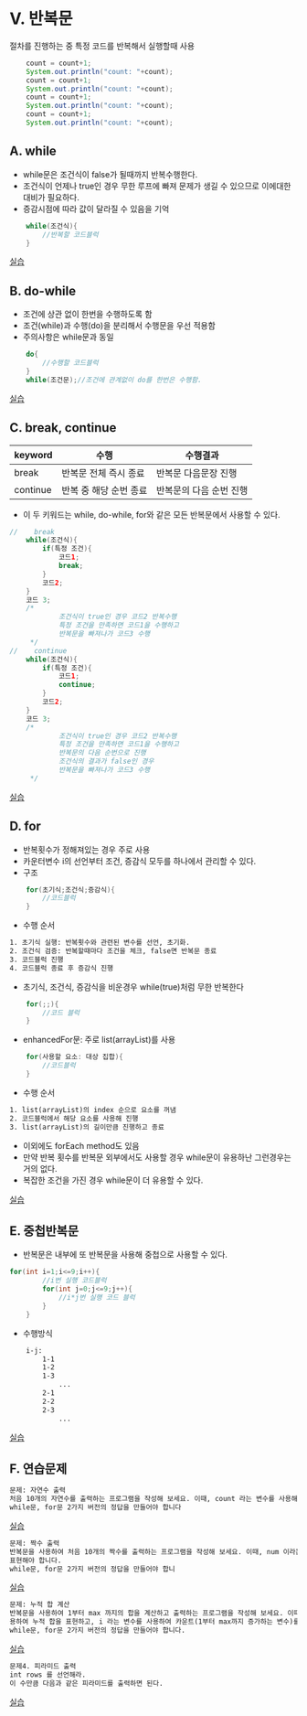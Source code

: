 # V. 반복문
절차를 진행하는 중 특정 코드를 반복해서 실행할때 사용
```java
    count = count+1;
    System.out.println("count: "+count);        
    count = count+1;
    System.out.println("count: "+count);
    count = count+1;    
    System.out.println("count: "+count);
    count = count+1;
    System.out.println("count: "+count);
```
## A. while
- while문은 조건식이 false가 될때까지 반복수행한다.
- 조건식이 언제나 true인 경우 무한 루프에 빠져 문제가 생길 수 있으므로 이에대한 대비가 필요하다.
- 증감시점에 따라 값이 달라질 수 있음을 기억
```java
    while(조건식){
        //반복할 코드블럭
    }
```
[실습](../../src/chapter04_loop/Loop1.java)
## B. do-while
- 조건에 상관 없이 한번을 수행하도록 함
- 조건(while)과 수행(do)을 분리해서 수행문을 우선 적용함
- 주의사항은 while문과 동일
```java
    do{
        //수행할 코드블럭
    }
    while(조건문);//조건에 관계없이 do를 한번은 수행함.
```
[실습](../../src/chapter04_loop/Loop2.java)
## C. break, continue
| keyword  | 수행            | 수행결과          |
|----------|---------------|---------------|
| break    | 반복문 전체 즉시 종료  | 반복문 다음문장 진행   |
| continue | 반복 중 해당 순번 종료 | 반복문의 다음 순번 진행 |

- 이 두 키워드는 while, do-while, for와 같은 모든 반복문에서 사용할 수 있다.
```java
//    break
    while(조건식){
        if(특정 조건){
            코드1;            
            break;
        }
        코드2;
    }
    코드 3;
    /*
            조건식이 true인 경우 코드2 반복수행 
            특정 조건을 만족하면 코드1을 수행하고 
            반복문을 빠져나가 코드3 수행
     */
//    continue
    while(조건식){
        if(특정 조건){
            코드1;            
            continue;
        }
        코드2;
    }
    코드 3;
    /*
            조건식이 true인 경우 코드2 반복수행 
            특정 조건을 만족하면 코드1을 수행하고 
            반복문의 다음 순번으로 진행 
            조건식의 결과가 false인 경우 
            반복문을 빠져나가 코드3 수행
     */
```
[실습](../../src/chapter04_loop/Loop3.java)
## D. for
- 반복횟수가 정해져있는 경우 주로 사용
- 카운터변수 i의 선언부터 조건, 증감식 모두를 하나에서 관리할 수 있다. 
- 구조
```java
    for(초기식;조건식;증감식){
        //코드블럭
    }
```
- 수행 순서
```dockerfile
1. 초기식 실행: 반복횟수와 관련된 변수를 선언, 초기화.
2. 조건식 검증: 반복할때마다 조건을 체크, false면 반복문 종료
3. 코드블럭 진행
4. 코드블럭 종료 후 증감식 진행
```
- 초기식, 조건식, 증감식을 비운경우 while(true)처럼 무한 반복한다
```java
    for(;;){
        //코드 블럭
    }
```
- enhancedFor문: 주로 list(arrayList)를 사용
```java
    for(사용할 요소: 대상 집합){
        //코드블럭
    }
```
- 수행 순서
```dockerfile
1. list(arrayList)의 index 순으로 요소를 꺼냄
2. 코드블럭에서 해당 요소를 사용해 진행
3. list(arrayList)의 길이만큼 진행하고 종료
```
- 이외에도 forEach method도 있음
- 만약 반복 횟수를 반복문 외부에서도 사용할 경우 while문이 유용하난 그런경우는 거의 없다.
- 복잡한 조건을 가진 경우 while문이 더 유용할 수 있다. 

[실습](../../src/chapter04_loop/Loop4.java)
## E. 중첩반복문
- 반복문은 내부에 또 반복문을 사용해 중첩으로 사용할 수 있다. 
```java
for(int i=1;i<=9;i++){
        //i번 실행 코드블럭
        for(int j=0;j<=9;j++){
            //i*j번 실행 코드 블럭
        }
    }
```
- 수행방식
```dockerfile
    i-j: 
        1-1
        1-2
        1-3
            ...
        2-1
        2-2
        2-3
            ...
```
[실습](../../src/chapter04_loop/Loop5.java)
## F. 연습문제
```dockerfile
문제: 자연수 출력
처음 10개의 자연수를 출력하는 프로그램을 작성해 보세요. 이때, count 라는 변수를 사용해야 합니다.
while문, for문 2가지 버전의 정답을 만들어야 합니다
```
[실습](../../src/chapter04_loop/ex/Loop1Question.java)
```dockerfile
문제: 짝수 출력
반복문을 사용하여 처음 10개의 짝수를 출력하는 프로그램을 작성해 보세요. 이때, num 이라는 변수를 사용하여 수를
표현해야 합니다.
while문, for문 2가지 버전의 정답을 만들어야 합니
```
[실습](../../src/chapter04_loop/ex/Loop2Question.java)
```dockerfile
문제: 누적 합 계산
반복문을 사용하여 1부터 max 까지의 합을 계산하고 출력하는 프로그램을 작성해 보세요. 이때, sum 이라는 변수를 사
용하여 누적 합을 표현하고, i 라는 변수를 사용하여 카운트(1부터 max까지 증가하는 변수)를 수행해야 합니다.
while문, for문 2가지 버전의 정답을 만들어야 합니다.
```
[실습](../../src/chapter04_loop/ex/Loop3Question.java)
```dockerfile
문제4. 피라미드 출력
int rows 를 선언해라.
이 수만큼 다음과 같은 피라미드를 출력하면 된다.
```
[실습](../../src/chapter04_loop/ex/Loop4Question.java)
